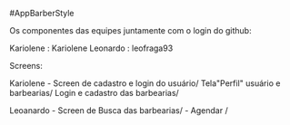 #AppBarberStyle

 Os componentes das equipes juntamente com o login do github:
 
 Kariolene   : Kariolene
 Leonardo    : leofraga93

 
Screens:

Kariolene - Screen de cadastro e login do usuário/
            Tela"Perfil" usuário e barbearias/
            Login e cadastro das barbearias/
            
Leoanardo - Screen de Busca das barbearias/
          - Agendar /
          
<!DOCTYPE html>
<html>
<head>
	<title>
		
	</title>
</head>
<body>
  <h5>Kariolene </h5>
</body>
</html>

Video da apresentação:
https://www.youtube.com/watch?v=K6p4_6BfQVE

Trello:
![image](https://user-images.githubusercontent.com/38690364/116765666-9f09bb80-a9fc-11eb-8bb4-f8af25c7f390.png)



